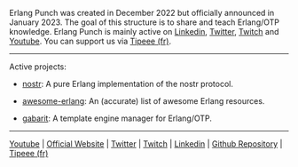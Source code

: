 Erlang Punch was created in December 2022 but officially announced in
January 2023. The goal of this structure is to share and teach
Erlang/OTP knowledge. Erlang Punch is mainly active on
[Linkedin](https://www.linkedin.com/company/erlangpunch),
[Twitter](https://twitter.com/ErlangPunch),
[Twitch](https://www.twitch.tv/erlangpunch) and
[Youtube](https://www.youtube.com/@erlangpunch). You can support us
via [Tipeee (fr)](https://en.tipeee.com/erlangpunch).

---

Active projects:

 - [nostr](https://github.com/erlang-punch/nostr): A pure Erlang
   implementation of the nostr protocol.
 
 - [awesome-erlang](https://github.com/erlang-punch/awesome-erlang):
   An (accurate) list of awesome Erlang resources.
 
 - [gabarit](https://github.com/erlang-punch/gabarit): A template
   engine manager for Erlang/OTP.

---

[Youtube](https://www.youtube.com/@erlangpunch) |
[Official Website](https://www.erlang-punch.com) |
[Twitter](https://twitter.com/ErlangPunch) |
[Twitch](https://www.twitch.tv/erlangpunch) |
[Linkedin](https://www.linkedin.com/company/erlangpunch) |
[Github Repository](https://github.com/erlang-punch/nostr) |
[Tipeee (fr)](https://en.tipeee.com/erlangpunch)
